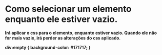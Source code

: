 <strong>

<h1>Como selecionar um elemento enquanto ele estiver vazio.</h1>

<p>Irá aplicar o css para o elemento, enquanto estiver vazio. Quando ele não for mais vazio, irá perder as alterações do css aplicado. </p>

div:empty {
    background-color: #171717;
}

</strong>